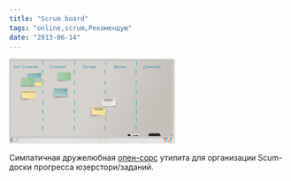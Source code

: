 ```yaml
---
title: "Scrum board"
tags: "online,scrum,Рекомендую"
date: "2013-06-14"
---
```


[![](images/Screen-Shot-2013-06-14-at-6.40.46-PM-300x154.png "scrumblr")](http://scrumblr.ca/)

Симпатичная дружелюбная [опен-сорс](https://github.com/aliasaria/scrumblr) утилита для организации Scum-доски прогресса юзерстори/заданий.
